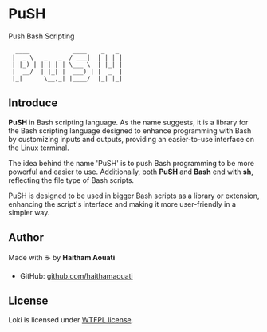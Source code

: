 # PuSH
Push Bash Scripting

```
  ____            ____    _   _ 
 |  _ \   _   _  / ___|  | | | |
 | |_) | | | | | \___ \  | |_| |
 |  __/  | |_| |  ___) | |  _  |
 |_|      \__,_| |____/  |_| |_|
```

## Introduce

**PuSH** in Bash scripting language.
As the name suggests, it is a library for the Bash scripting language designed to enhance programming with Bash by customizing inputs and outputs, providing an easier-to-use interface on the Linux terminal.

The idea behind the name 'PuSH' is to push Bash programming to be more powerful and easier to use. Additionally, both **PuSH** and **Bash** end with **sh**, reflecting the file type of Bash scripts.

PuSH is designed to be used in bigger Bash scripts as a library or extension, enhancing the script's interface and making it more user-friendly in a simpler way.

## Author

Made with :coffee: by **Haitham Aouati**
  - GitHub: [github.com/haithamaouati](https://github.com/haithamaouati)

## License

Loki is licensed under [WTFPL license](LICENSE).

